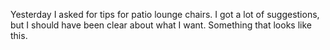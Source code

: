 Yesterday I asked for tips for patio lounge chairs. I got a lot of suggestions, but I should have been clear about what I want. Something that looks like this. 
